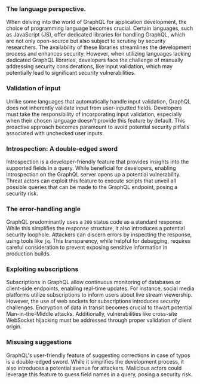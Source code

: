 ### The language perspective.
When delving into the world of GraphQL for application development, the choice of programming language becomes crucial. Certain languages, such as JavaScript (JS), offer dedicated libraries for handling GraphQL, which are not only open-source but also subject to scrutiny by security researchers. The availability of these libraries streamlines the development process and enhances security. However, when utilizing languages lacking dedicated GraphQL libraries, developers face the challenge of manually addressing security considerations, like input validation, which may potentially lead to significant security vulnerabilities.
### Validation of input
Unlike some languages that automatically handle input validation, GraphQL does not inherently validate input from user-inputted fields. Developers must take the responsibility of incorporating input validation, especially when their chosen language doesn't provide this feature by default. This proactive approach becomes paramount to avoid potential security pitfalls associated with unchecked user inputs.
### Introspection: A double-edged sword
Introspection is a developer-friendly feature that provides insights into the supported fields in a query. While beneficial for developers, enabling introspection on the GraphQL server opens up a potential vulnerability. Threat actors can exploit this feature to execute scripts that unveil all possible queries that can be made to the GraphQL endpoint, posing a security risk.
### The error-handling angle
GraphQL predominantly uses a `200` status code as a standard response. While this simplifies the response structure, it also introduces a potential security loophole. Attackers can discern errors by inspecting the response, using tools like `jq`. This transparency, while helpful for debugging, requires careful consideration to prevent exposing sensitive information in production builds.
### Exploiting subscriptions
Subscriptions in GraphQL allow continuous monitoring of databases or client-side endpoints, enabling real-time updates. For instance, social media platforms utilize subscriptions to inform users about live stream viewership. However, the use of web sockets for subscriptions introduces security challenges. Encryption of data in transit becomes crucial to thwart potential Man-in-the-Middle attacks. Additionally, vulnerabilities like cross-site WebSocket hijacking must be addressed through proper validation of client origin.
### Misusing suggestions
GraphQL's user-friendly feature of suggesting corrections in case of typos is a double-edged sword. While it simplifies the development process, it also introduces a potential avenue for attackers. Malicious actors could leverage this feature to guess field names in a query, posing a security risk.